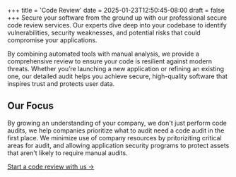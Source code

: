 +++
title = 'Code Review'
date = 2025-01-23T12:50:45-08:00
draft = false
+++
Secure your software from the ground up with our professional secure code review services. Our experts dive deep into your codebase to identify vulnerabilities, security weaknesses, and potential risks that could compromise your applications.

By combining automated tools with manual analysis, we provide a comprehensive review to ensure your code is resilient against modern threats. Whether you’re launching a new application or refining an existing one, our detailed audit helps you achieve secure, high-quality software that inspires trust and protects user data.

## Our Focus
By growing an understanding of your company, we don't just perform code audits, we help companies prioritize what to audit need a code audit in the first place. We minimize use of company resources by pritoriziting critical areas for audit, and allowing application security programs to protect assets that aren't likely to require manual audits.

[Start a code review with us ->](/contact)